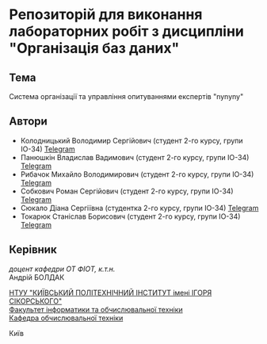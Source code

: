 # Репозиторій для виконання лабораторних робіт з дисципліни "Організація баз даних"

## Тема
Система організації та управління опитуваннями експертів "nynyny"

## Автори
- Колодницький Володимир Сергійович (студент 2-го курсу, групи ІО-34) [Telegram](https://t.me/biocidee)
- Панюшкін Владислав Вадимович (студент 2-го курсу, групи ІО-34) [Telegram](https://t.me/Nightcore_Bomb)
- Рибачок Михайло Володимирович (студент 2-го курсу, групи ІО-34) [Telegram](https://t.me/Misha_Rybachok)
- Собкович Роман Сергійович (студент 2-го курсу, групи ІО-34) [Telegram](https://t.me/romanntuk)
- Сюкало Діана Сергіївна (студентка 2-го курсу, групи ІО-34) [Telegram](https://t.me/diana_siukalo)
- Токарюк Станіслав Борисович (студент 2-го курсу, групи ІО-34) [Telegram](https://t.me/StasTokariuk)


## Керівник
_доцент кафедри ОТ ФІОТ, к.т.н._  
Андрій БОЛДАК  

[НТУУ "КИЇВСЬКИЙ ПОЛІТЕХНІЧНИЙ ІНСТИТУТ імені ІГОРЯ СІКОРСЬКОГО"](https://kpi.ua/)  
[Факультет інформатики та обчислювальної техніки](https://fiot.kpi.ua/)  
[Кафедра обчислювальної техніки](https://ot.fiot.kpi.ua/)  

Київ
